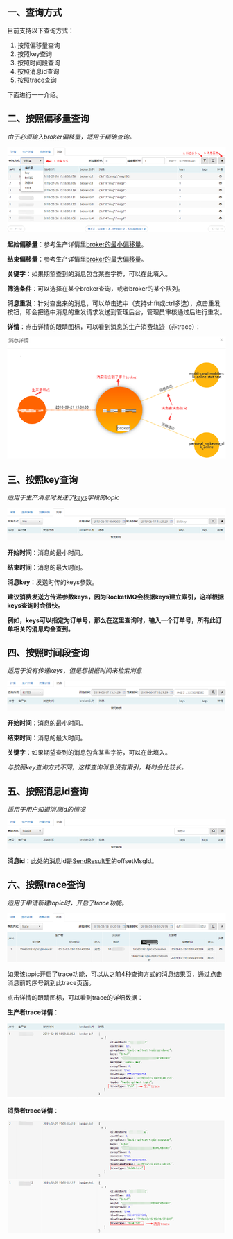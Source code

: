 ## 一、<span id="queryWay">查询方式</span>

目前支持以下查询方式：

1. 按照偏移量查询
2. 按照key查询
3. 按照时间段查询
4. 按照消息id查询
5. 按照trace查询

下面进行一一介绍。

## 二、<span id="offset">按照偏移量查询</span>

*由于必须输入broker偏移量，适用于精确查询。*

![](img/4.0.png)

**起始偏移量**：参考生产详情里<a href="topic#produce">broker的最小偏移量</a>。

**结束偏移量**：参考生产详情里<a href="topic#produce">broker的最大偏移量</a>。

**关键字**：如果期望查到的消息包含某些字符，可以在此填入。

**筛选条件**：可以选择在某个broker查询，或者broker的某个队列。

**消息重发**：针对查出来的消息，可以单击选中（支持shfit或ctrl多选），点击重发按钮，即会把选中消息的重发请求发送到管理后台，管理员审核通过后进行重发。

**详情**：点击详情的眼睛图标，可以看到消息的生产消费轨迹（非trace）：

![](img/4.7.png)

## 三、<span id="key">按照key查询</span>

*适用于生产消息时发送了<a href="clientProducer#produceMessage">keys</a>字段的topic*

![](img/4.1.png)

**开始时间**：消息的最小时间。

**结束时间**：消息的最大时间。

**消息key**：发送时传的keys参数。

**建议消费发送方传递参数keys，因为RocketMQ会根据keys建立索引，这样根据keys查询时会很快。**

**例如，keys可以指定为订单号，那么在这里查询时，输入一个订单号，所有此订单相关的消息均会查到。**

## 四、<span id="time">按照时间段查询</span>

*适用于没有传递keys，但是想根据时间来检索消息*

![](img/4.2.png)

**开始时间**：消息的最小时间。

**结束时间**：消息的最大时间。

**关键字**：如果期望查到的消息包含某些字符，可以在此填入。

*与按照key查询方式不同，这样查询消息没有索引，耗时会比较长。*

## 五、<span id="msgId">按照消息id查询</span>

*适用于用户知道消息id的情况*

![](img/4.3.png)

**消息id**：此处的消息id是[SendResult](https://github.com/apache/rocketmq/blob/master/client/src/main/java/org/apache/rocketmq/client/producer/SendResult.java)里的offsetMsgId。

## 六、<span id="trace">按照trace查询</span>

*适用于申请新建topic时，开启了trace功能。*

![](img/4.4.png)

如果该topic开启了trace功能，可以从之前4种查询方式的消息结果页，通过点击消息前的序号跳到此trace页面。

点击详情的眼睛图标，可以看到trace的详细数据：

**生产者trace详情**：

![](img/4.5.png)



**消费者trace详情**：

![](img/4.6.png)